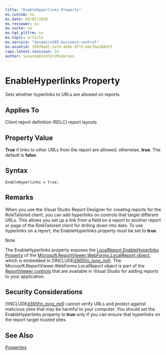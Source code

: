 ```yaml
---
title: "EnableHyperlinks Property"
ms.custom: na
ms.date: 04/01/2020
ms.reviewer: na
ms.suite: na
ms.tgt_pltfrm: na
ms.topic: article
ms.service: "dynamics365-business-central"
ms.assetid: 19978a91-2af9-4e9e-9f73-64c7be28897f
caps.latest.revision: 14
author: SusanneWindfeldPedersen
---
```


 

# EnableHyperlinks Property
Sets whether hyperlinks to URLs are allowed on reports.  
  
## Applies To  
 Client report definition (RDLC) report layouts  
  
## Property Value  
 **True** if links to other URLs from the report are allowed; otherwise, **true**. The default is **false**.  
 
## Syntax
```
EnableHyperlinks = true;
```

## Remarks  
 When you use the Visual Studio Report Designer for creating reports for the RoleTailored client, you can add hyperlinks on controls that target different URLs. This allows you set up a link from a field on a report to another report or page of the RoleTailored client for drilling down into data. To use hyperlinks on a report, the EnableHyperlinks property must be set to **true**. <!-- For examples that use this property, see [Walkthrough: Creating a Link from a Report to a Report](Walkthrough-Creating-a-Link-from-a-Report-to-a-Report.md) and [Walkthrough: Creating a Link from a Report to a Page](Walkthrough-Creating-a-Link-from-a-Report-to-a-Page.md). --> 
  
> [!NOTE]  
>  The EnableHyperlinks property exposes the [LocalReport.EnableHyperlinks Property](https://go.microsoft.com/fwlink/?LinkId=222520&clcid=0x409) of the [Microsoft.ReportViewer.WebForms.LocalReport object](https://go.microsoft.com/fwlink/?LinkId=222521&clcid=0x409), which is embedded in [!INCLUDE[d365fin_long_md](../includes/d365fin_long_md.md)]. The Microsoft.ReportViewer.WebForms.LocalReport object is part of the [ReportViewer controls](https://go.microsoft.com/fwlink/?LinkID=222518&clcid=0x409) that are available in Visual Studio for adding reports to your application.  
  
## Security Considerations  
 [!INCLUDE[d365fin_long_md](../includes/d365fin_long_md.md)] cannot verify URLs and protect against malicious sites that may be harmful to your computer. You should set the EnableHyperlinks property to **true** only if you can ensure that hyperlinks on the report target trusted sites.  
  
## See Also  
 [Properties](devenv-properties.md)   
 <!--
 [Designing Reports](Designing-Reports.md) -->